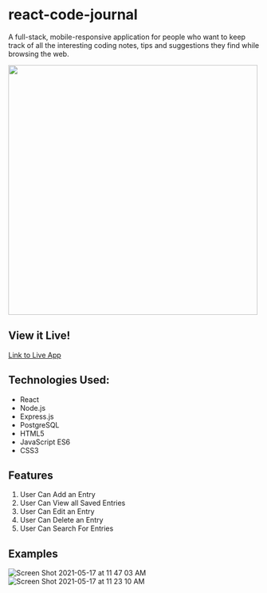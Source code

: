
# react-code-journal

A full-stack, mobile-responsive application for people who want to keep track of all the interesting coding notes, tips and suggestions they find while browsing the web. 

<img src ="https://user-images.githubusercontent.com/74999873/119188058-fe248400-ba2e-11eb-8a39-d798603a9f86.png" width="500">

## View it Live!
[Link to Live App](https://react-code-journal.herokuapp.com/)
## Technologies Used:

- React
- Node.js
- Express.js
- PostgreSQL
- HTML5
- JavaScript ES6
- CSS3

## Features

1. User Can Add an Entry
2. User Can View all Saved Entries
3. User Can Edit an Entry
4. User Can Delete an Entry
5. User Can Search For Entries

## Examples

![Screen Shot 2021-05-17 at 11 47 03 AM](https://user-images.githubusercontent.com/74999873/118540658-a7a10800-b705-11eb-8a9f-c417745fd3bb.png)
![Screen Shot 2021-05-17 at 11 23 10 AM](https://user-images.githubusercontent.com/74999873/118540716-b2f43380-b705-11eb-892f-be8464361ba6.png)
